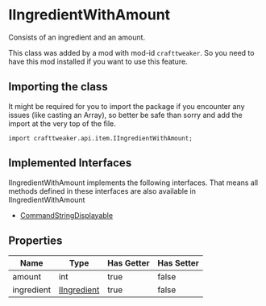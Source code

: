 # IIngredientWithAmount

Consists of an ingredient and an amount.

This class was added by a mod with mod-id `crafttweaker`. So you need to have this mod installed if you want to use this feature.

## Importing the class

It might be required for you to import the package if you encounter any issues (like casting an Array), so better be safe than sorry and add the import at the very top of the file.
```zenscript
import crafttweaker.api.item.IIngredientWithAmount;
```


## Implemented Interfaces
IIngredientWithAmount implements the following interfaces. That means all methods defined in these interfaces are also available in IIngredientWithAmount

- [CommandStringDisplayable](/vanilla/api/brackets/CommandStringDisplayable)
## Properties

| Name | Type | Has Getter | Has Setter |
|------|------|------------|------------|
| amount | int | true | false |
| ingredient | [IIngredient](/vanilla/api/items/IIngredient) | true | false |

